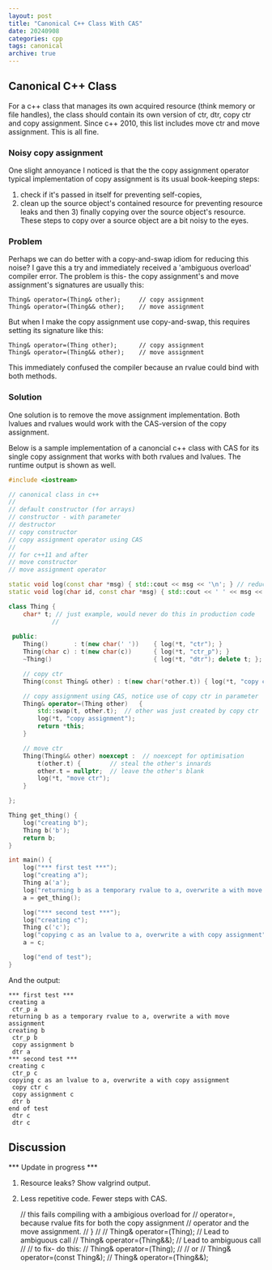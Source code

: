 ```yaml
---
layout: post
title: "Canonical C++ Class With CAS"
date: 20240908
categories: cpp
tags: canonical
archive: true
---
```


## Canonical C++ Class

For a c++ class that manages its own acquired resource (think memory or file 
handles), the class should contain its own version of ctr, dtr, copy ctr and 
copy assignment.  Since c++ 2010, this list includes move ctr and move 
assignment.  This is all fine.  

### Noisy copy assignment

One slight annoyance I noticed is that the the copy assignment operator 
typical implementation of copy assignment is its usual book-keeping steps:
1) check if it's passed in itself for preventing self-copies, 
2) clean up the source object's contained resource for preventing resource leaks
and then 3) finally copying over the source object's resource.  
These steps to copy over a source object are a bit noisy to the eyes.

### Problem

Perhaps we can do better with a copy-and-swap idiom for reducing this noise? 
I gave this a try and immediately received a 'ambiguous overload' compiler error.
The problem is this- the copy assignment's and move assignment's signatures are usually
this:

	Thing& operator=(Thing& other);   	// copy assignment
	Thing& operator=(Thing&& other);	// move assignment

But when I make the copy assignment use copy-and-swap, this requires setting 
its signature like this:

	Thing& operator=(Thing other);   	// copy assignment
	Thing& operator=(Thing&& other);	// move assignment

This immediately confused the compiler because an rvalue could bind with
both methods.  

### Solution

One solution is to remove the move assignment implementation.  Both lvalues 
and rvalues would work with the CAS-version of the copy assignment.

Below is a sample implementation of a canoncial c++ class with CAS for its
single copy assignment that works with both rvalues and lvalues.  The runtime 
output is shown as well.

~~~cpp
#include <iostream>

// canonical class in c++
//
// default constructor (for arrays)
// constructor - with parameter
// destructor
// copy constructor
// copy assignment operator using CAS
//
// for c++11 and after
// move constructor
// move assignment operator

static void log(const char *msg) { std::cout << msg << '\n'; } // reduce noise
static void log(char id, const char *msg) { std::cout << ' ' << msg << ' ' << id << '\n'; } // reduce noise

class Thing {
    char* t; // just example, would never do this in production code
            //
 
 public:
    Thing()       : t(new char(' '))    { log(*t, "ctr"); }
    Thing(char c) : t(new char(c))      { log(*t, "ctr_p"); }
    ~Thing()                            { log(*t, "dtr"); delete t; };

    // copy ctr
    Thing(const Thing& other) : t(new char(*other.t)) { log(*t, "copy ctr"); }

    // copy assignment using CAS, notice use of copy ctr in parameter
    Thing& operator=(Thing other)   {
        std::swap(t, other.t);  // other was just created by copy ctr
        log(*t, "copy assignment");
        return *this;
    }

    // move ctr
    Thing(Thing&& other) noexcept :  // noexcept for optimisation
        t(other.t) {        // steal the other's innards
        other.t = nullptr;  // leave the other's blank
        log(*t, "move ctr");
    }

};

Thing get_thing() {
    log("creating b");
    Thing b('b');
    return b; 
}

int main() {
    log("*** first test ***");
    log("creating a");
    Thing a('a');
    log("returning b as a temporary rvalue to a, overwrite a with move assignment");
    a = get_thing();

    log("*** second test ***");
    log("creating c");
    Thing c('c');
    log("copying c as an lvalue to a, overwrite a with copy assignment");
    a = c;

    log("end of test");
}

~~~

And the output:

~~~
*** first test ***
creating a
 ctr_p a
returning b as a temporary rvalue to a, overwrite a with move assignment
creating b
 ctr_p b
 copy assignment b
 dtr a
*** second test ***
creating c
 ctr_p c
copying c as an lvalue to a, overwrite a with copy assignment
 copy ctr c
 copy assignment c
 dtr b
end of test
 dtr c
 dtr c
~~~

## Discussion

*** Update in progress ***

1. Resource leaks?  Show valgrind output.
2. Less repetitive code.  Fewer steps with CAS.

 
    //      this fails compiling with a ambigious overload for
    //      operator=, because rvalue fits for both the copy assignment
    //      operator and the move assignment.
    // }
    //
    // Thing& operator=(Thing);   // Lead to ambiguous call
    // Thing& operator=(Thing&&); // Lead to ambiguous call
    //
    //  to fix- do this:
    //  Thing& operator=(Thing);
    //
    //  or
    //  Thing& operator=(const Thing&);
    //  Thing& operator=(Thing&&);

